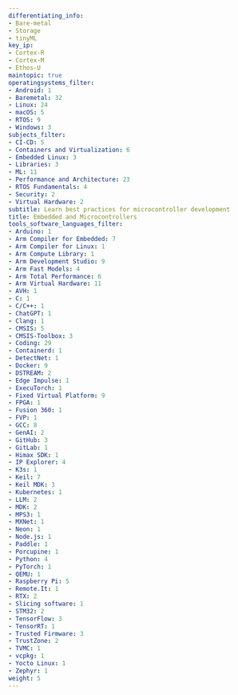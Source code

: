```yaml
---
differentiating_info:
- Bare-metal
- Storage
- tinyML
key_ip:
- Cortex-R
- Cortex-M
- Ethos-U
maintopic: true
operatingsystems_filter:
- Android: 1
- Baremetal: 32
- Linux: 24
- macOS: 5
- RTOS: 9
- Windows: 3
subjects_filter:
- CI-CD: 5
- Containers and Virtualization: 6
- Embedded Linux: 3
- Libraries: 3
- ML: 11
- Performance and Architecture: 23
- RTOS Fundamentals: 4
- Security: 2
- Virtual Hardware: 2
subtitle: Learn best practices for microcontroller development
title: Embedded and Microcontrollers
tools_software_languages_filter:
- Arduino: 1
- Arm Compiler for Embedded: 7
- Arm Compiler for Linux: 1
- Arm Compute Library: 1
- Arm Development Studio: 9
- Arm Fast Models: 4
- Arm Total Performance: 6
- Arm Virtual Hardware: 11
- AVH: 1
- C: 1
- C/C++: 1
- ChatGPT: 1
- Clang: 1
- CMSIS: 5
- CMSIS-Toolbox: 3
- Coding: 29
- Containerd: 1
- DetectNet: 1
- Docker: 9
- DSTREAM: 2
- Edge Impulse: 1
- ExecuTorch: 1
- Fixed Virtual Platform: 9
- FPGA: 1
- Fusion 360: 1
- FVP: 1
- GCC: 8
- GenAI: 2
- GitHub: 3
- GitLab: 1
- Himax SDK: 1
- IP Explorer: 4
- K3s: 1
- Keil: 7
- Keil MDK: 3
- Kubernetes: 1
- LLM: 2
- MDK: 2
- MPS3: 1
- MXNet: 1
- Neon: 1
- Node.js: 1
- Paddle: 1
- Porcupine: 1
- Python: 4
- PyTorch: 1
- QEMU: 1
- Raspberry Pi: 5
- Remote.It: 1
- RTX: 2
- Slicing software: 1
- STM32: 2
- TensorFlow: 3
- TensorRT: 1
- Trusted Firmware: 3
- TrustZone: 2
- TVMC: 1
- vcpkg: 1
- Yocto Linux: 1
- Zephyr: 1
weight: 5
---
```

